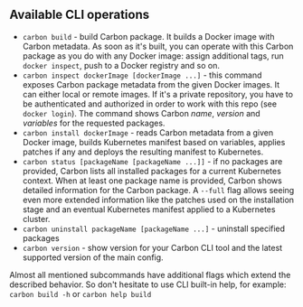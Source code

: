 ## Available CLI operations
- `carbon build` - build Carbon package. It builds a Docker image with Carbon metadata. As soon as it's built, you can operate with this Carbon package as you do with any Docker image: assign additional tags, run `docker inspect`, push to a Docker registry and so on.
- `carbon inspect dockerImage [dockerImage ...]` - this command exposes Carbon package metadata from the given Docker images. It can either local or remote images. If it's a private repository, you have to be authenticated and authorized in order to work with this repo (see `docker login`). The command shows Carbon *name*, *version* and *variables* for the requested packages.
- `carbon install dockerImage` - reads Carbon metadata from a given Docker image, builds Kubernetes manifest based on variables, applies patches if any and deploys the resulting manifest to Kubernetes.
- `carbon status [packageName [packageName ...]]` - if no packages are provided, Carbon lists all installed packages for a current Kubernetes context. When at least one package name is provided, Carbon shows detailed information for the Carbon package. A `--full` flag allows seeing even more extended information like the patches used on the installation stage and an eventual Kubernetes manifest applied to a Kubernetes cluster.
- `carbon uninstall packageName [packageName ...]` - uninstall specified packages
- `carbon version` - show version for your Carbon CLI tool and the latest supported version of the main config.

Almost all mentioned subcommands have additional flags which extend the described behavior. So don't hesitate to use CLI built-in help, for example: `carbon build -h` or `carbon help build`
